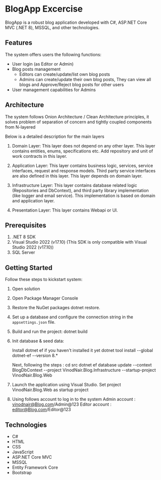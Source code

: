 # BlogApp Excercise

BlogApp is a robust blog application developed with C#, ASP.NET Core MVC (.NET 8), MSSQL, and other technologies. 

## Features
The system offers users the following functions:

- User login (as Editor or Admin)
- Blog posts management
   + Editors can create/update/list own blog posts
   + Admins can create/update their own blog posts, They can view all blogs and Approve/Reject blog posts for other users
- User management capabilities for Admins

## Architecture
The system follows Onion Architecture / Clean Architecture principles, it solves problem of separation of concern and tightly coupled components from N-layered

Below is a detailed description for the main layers
1. Domain Layer:
	  This layer does not depend on any other layer. This layer contains entities, enums, specifications etc.
	  Add repository and unit of work contracts in this layer.

2. Application Layer:
	  This layer contains business logic, services, service interfaces, request and response models.
	  Third party service interfaces are also defined in this layer.
	  This layer depends on domain layer.

3. Infrastructure Layer:
	  This layer contains database related logic (Repositories and DbContext), and third party library implementation (like logger and email service).
	  This implementation is based on domain and application layer.

4. Presentation Layer:
	 This layer contains Webapi or UI.

## Prerequisites

1. .NET 8 SDK
2. Visual Studio 2022 (v17.10) (This SDK is only compatible with Visual Studio 2022 (v17.10))
3. SQL Server


## Getting Started

Follow these steps to kickstart system:
1. Open solution
2. Open Package Manager Console
3. Restore the NuGet packages 
	dotnet restore.
4. Set up a database and configure the connection string in the `appsettings.json` file.
5. Build and run the project:
	dotnet build
6. Init database & seed data:

    Install dotnet ef if you haven't installed it yet
		dotnet tool install --global dotnet-ef --version 8.*
		
    Next, following the steps :
		cd src
		dotnet ef database update --context BlogDbContext --project VinodNair.Blog.Infrastructure --startup-project VinodNair.Blog.Web 
	
7. Launch the application using Visual Studio.
    Set project VinodNair.Blog.Web as startup project
8. Using follows account to log in to the system
    Admin account : vinodnair@Blog.com/Admin@123
	Editor account : editor@Blog.com/Editor@123

## Technologies

- C#
- HTML
- CSS
- JavaScript
- ASP.NET Core MVC
- MSSQL
- Entity Framework Core
- Bootstrap
